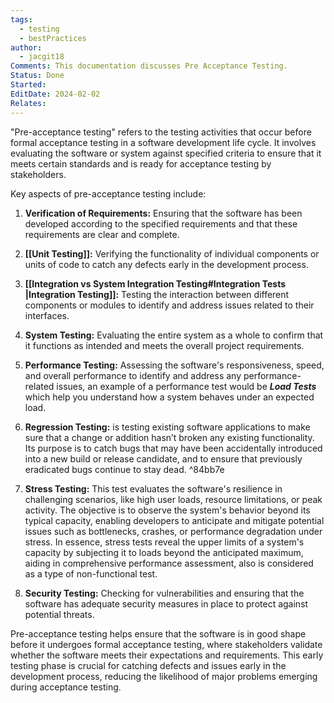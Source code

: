 ```yaml
---
tags:
  - testing
  - bestPractices
author:
  - jacgit18
Comments: This documentation discusses Pre Acceptance Testing.
Status: Done
Started: 
EditDate: 2024-02-02
Relates:
---
```

"Pre-acceptance testing" refers to the testing activities that occur before formal acceptance testing in a software development life cycle. It involves evaluating the software or system against specified criteria to ensure that it meets certain standards and is ready for acceptance testing by stakeholders.

Key aspects of pre-acceptance testing include:

1. **Verification of Requirements:** Ensuring that the software has been developed according to the specified requirements and that these requirements are clear and complete.

2. **[[Unit Testing]]:** Verifying the functionality of individual components or units of code to catch any defects early in the development process.

3. **[[Integration vs System Integration Testing#Integration Tests |Integration Testing]]:** Testing the interaction between different components or modules to identify and address issues related to their interfaces.

4. **System Testing:** Evaluating the entire system as a whole to confirm that it functions as intended and meets the overall project requirements.

5. **Performance Testing:** Assessing the software's responsiveness, speed, and overall performance to identify and address any performance-related issues, an example of a performance test would be ***Load Tests*** which help you understand how a system behaves under an expected load.

6. **Regression Testing:** is testing existing software applications to make sure that a change or addition hasn’t broken any existing functionality. Its purpose is to catch bugs that may have been accidentally introduced into a new build or release candidate, and to ensure that previously eradicated bugs continue to stay dead.
 ^84bb7e
7. **Stress Testing:** This test evaluates the software's resilience in challenging scenarios, like high user loads, resource limitations, or peak activity. The objective is to observe the system's behavior beyond its typical capacity, enabling developers to anticipate and mitigate potential issues such as bottlenecks, crashes, or performance degradation under stress. In essence, stress tests reveal the upper limits of a system's capacity by subjecting it to loads beyond the anticipated maximum, aiding in comprehensive performance assessment, also  is considered as a type of non-functional test. 

8. **Security Testing:** Checking for vulnerabilities and ensuring that the software has adequate security measures in place to protect against potential threats.

Pre-acceptance testing helps ensure that the software is in good shape before it undergoes formal acceptance testing, where stakeholders validate whether the software meets their expectations and requirements. This early testing phase is crucial for catching defects and issues early in the development process, reducing the likelihood of major problems emerging during acceptance testing.



